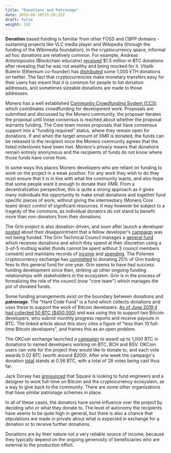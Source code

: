 ```yaml
---
title: "Donations and Patronage"
date: 2019-09-10T15:26:15Z
draft: false
weight: 193
---
```


**Donation** based funding is familiar from other FOSS and CBPP domains - sustaining projects like VLC media player and Wikipedia (through the funding of the Wikimedia foundation). In the cryptocurrency space, informal ad hoc donations are relatively common. For example, Andreas Antonopoulos (Blockchain educator) [received](https://qz.com/1151233/andreas-antonopoulos-got-1-5-million-in-bitcoin-donations-after-roger-ver-bitshamed-him/) $1.5 million in BTC donations after revealing that he was not wealthy and being mocked for it. Vitalik Buterin (Ethereum co-founder) has [distributed](https://twitter.com/VitalikButerin/status/1075181710730506240) some 1,000 ETH donations on twitter. The fact that cryptocurrencies make monetary transfers easy for their users has meant that it is common for people to list donation addresses, and sometimes sizeable donations are made to those addresses.

Monero has a well established [Community Crowdfunding System (CCS)](https://ccs.getmonero.org/what-is-ccs/) which coordinates crowdfunding for development work. Proposals are submitted and discussed by the Monero community, the proposer iterates the proposal until loose consensus is reached about whether the proposal warrants funding. The Core team moves proposals that have consensus support into a "funding required" status, where they remain open for donations. If and when the target amount of XMR is donated, the funds can be released to the recipient once the Monero community agrees that the listed milestones have been met. Monero's privacy means that donations remain entirely anonymous and the recipients of funds do not know where those funds have come from. 

In some ways this places Monero developers who are reliant on funding to work on the project in a weak position. For any work they wish to do they must ensure that it is in line with what the community wants, and also hope that some people want it enough to donate their XMR. From a decentralization perspective, this is quite a strong approach as it gives many individuals the opportunity to make small donations and together fund specific pieces of work, without giving the intermediary (Monero Core team) direct control of significant resources. It may however be subject to a tragedy of the commons, as individual donators do not stand to benefit more than non-donators from their donations. 

The Grin project is also donation-driven, and soon after launch a developer [posted](https://www.grin-forum.org/t/solved-early-disappointments/3682) about their disappointment that a fellow developer's [campaign](https://grin-tech.org/yeastplume) was not being funded. The Grin Technical Council manages a [general fund](https://grin-tech.org/general_funding) which receives donations and which they spend at their discretion using a 3-of-5 multisig wallet (funds cannot be spent without 3 council members consent) and maintains records of [income](https://github.com/mimblewimble/grin-pm/blob/master/financials/income_log.csv) and [spending](https://github.com/mimblewimble/grin-pm/blob/master/financials/spending_log.csv). The Poloniex cryptocurrency exchange has [committed](https://blog.circle.com/2019/02/14/poloniex-welcomes-grin/) to donating 25% of Grin trading fees to this general fund for one year. Grin seems to have had success funding development since then, striking up other ongoing funding relationships with stakeholders in the ecosystem. Grin is in the process of formalizing the role of the council (now "core team") which manages the pot of donated funds.

Some funding arrangements exist on the boundary between donations and **patronage**. The "Hard Code Fund" is a fund which collects donations and uses these to support the work of Bitcoin developers. [As of June 2019 it had collected 50 BTC ($450,000)](https://www.coindesk.com/hard-core-fund-collects-50-btc-in-china-to-support-bitcoin-developers) and was using this to support two Bitcoin developers, who submit monthly progress reports and receive payouts in BTC. The linked article about this story cites a figure of "less than 10 full-time Bitcoin developers", and frames this as an open problem.

The OKCoin exchange launched a [campaign](https://www.okcoin.com/1000btc) to award up to 1,000 BTC in donations to named developers working on BTC, BCH and BSV. OKCoin users can vote for the project they would like to donate to, and each vote awards 0.02 BTC (worth around $200). After one week the campaign's donation [total](https://twitter.com/RichardRed0x/status/1171444718443454466) stands at 0.56 BTC, with a total of 28 votes being cast thus far. 

Jack Dorsey has [announced](https://www.coindesk.com/square-hiring-crypto-engineers-bitcoin) that Square is looking to fund engineers and a designer to work full-time on Bitcoin and the cryptocurrency ecosystem, as a way to give back to the community. There are some other organizations that have similar patronage schemes in place. 

In all of these cases, the donators have some influence over the project by deciding who or what they donate to. The level of autonomy the recipients have seems to be quite high in general, but there is also a chance that stipulations are made in private about what is expected in exchange for a donation or to receive further donations. 

Donations are by their nature not a very reliable source of income, because they typically depend on the ongoing generosity of beneficiaries who are external to the production effort. 
